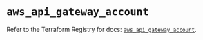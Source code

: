 # `aws_api_gateway_account`

Refer to the Terraform Registry for docs: [`aws_api_gateway_account`](https://registry.terraform.io/providers/hashicorp/aws/5.70.0/docs/resources/api_gateway_account).

